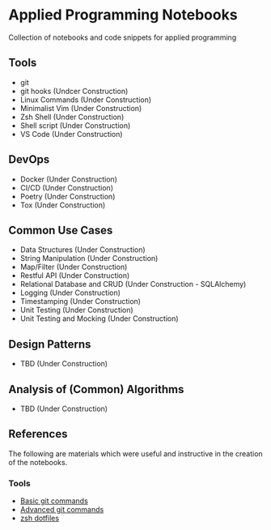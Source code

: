 # Applied Programming Notebooks 
Collection of notebooks and code snippets for applied programming 

## Tools 

- git 
- git hooks (Undcer Construction)
- Linux Commands (Under Construction)
- Minimalist Vim (Under Construction)
- Zsh Shell (Under Construction)
- Shell script (Under Construction)
- VS Code (Under Construction)

## DevOps 

- Docker (Under Construction)
- CI/CD (Under Construction)
- Poetry (Under Construction)
- Tox (Under Construction) 

## Common Use Cases 

- Data Structures (Under Construction)
- String Manipulation (Under Construction)
- Map/Filter (Under Construction)
- Restful API (Under Construction)
- Relational Database and CRUD (Under Construction - SQLAlchemy)
- Logging (Under Construction)
- Timestamping (Under Construction)
- Unit Testing (Under Construction)
- Unit Testing and Mocking (Under Construction) 

## Design Patterns 

- TBD (Under Construction)

## Analysis of (Common) Algorithms 

- TBD (Under Construction) 

## References 

The following are materials which were useful and instructive in the creation of the notebooks. 

### Tools 

- [Basic git commands](https://docs.gitlab.com/ee/gitlab-basics/start-using-git.html)
- [Advanced git commands](https://docs.gitlab.com/ee/topics/git/git_rebase.html)
- [zsh dotfiles](https://github.com/heathyates/applied-programming-notebooks.git)